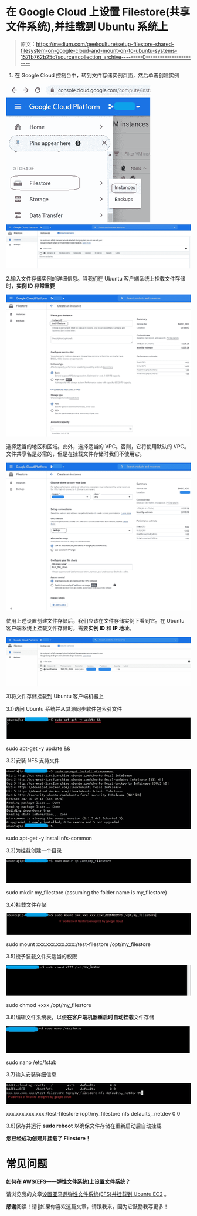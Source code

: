 # 在 Google Cloud 上设置 Filestore(共享文件系统),并挂载到 Ubuntu 系统上

> 原文：<https://medium.com/geekculture/setup-filestore-shared-filesystem-on-google-cloud-and-mount-on-to-ubuntu-systems-157fb762b25c?source=collection_archive---------0----------------------->

1.  在 Google Cloud 控制台中，转到文件存储实例页面，然后单击创建实例

![](img/d7569a61beb6fc250f98e92115cbf3ad.png)![](img/93672e52cb5f4cf4a58ada1eabd77545.png)

2.输入文件存储实例的详细信息。当我们在 Ubuntu 客户端系统上挂载文件存储时，**实例 ID 非常重要**

![](img/50059ce44c2caab45e199d527b73a5d3.png)

选择适当的地区和区域。此外，选择适当的 VPC。否则，它将使用默认的 VPC。文件共享名是必需的，但是在挂载文件存储时我们不使用它。

![](img/fd289d5c67c211d23ba148a2776f5313.png)

使用上述设置创建文件存储后，我们应该在文件存储实例下看到它。在 Ubuntu 客户端系统上挂载文件存储时，需要**实例 ID** 和 **IP 地址**。

![](img/751745e59aeec3a1359ad8ca71329468.png)

3)将文件存储挂载到 Ubuntu 客户端机器上

3.1)访问 Ubuntu 系统并从其源同步软件包索引文件

![](img/8b3f69996bec9d1c6f333b23f7698f0e.png)

sudo apt-get -y update &&

3.2)安装 NFS 支持文件

![](img/cf11f96e73e9eca6f393c82949c9b565.png)

sudo apt-get -y install nfs-common

3.3)为挂载创建一个目录

![](img/057b2f48c96331851da8e32b6561df6a.png)

sudo mkdir my_filestore (assuming the folder name is my_filestore)

3.4)挂载文件存储

![](img/0cadf7bdfab0b28e42de862251b06f81.png)

sudo mount xxx.xxx.xxx.xxx:/test-filestore /opt/my_filestore

3.5)授予装载文件夹适当的权限

![](img/f53b1134f7ca98e278947f1731b95f2c.png)

sudo chmod +xxx /opt/my_filestore

3.6)编辑文件系统表，以便**在客户端机器重启时自动挂载**文件存储

![](img/96ac28ed537bb74642aaf9f2a19ca605.png)

sudo nano /etc/fstab

3.7)输入安装详细信息

![](img/5a940880435dea7bb7278a6dde0f5207.png)

xxx.xxx.xxx.xxx:/test-filestore /opt/my_filestore nfs defaults,_netdev 0 0

3.8)保存并运行 **sudo reboot** 以确保文件存储在重新启动后自动挂载

**您已经成功创建并挂载了 Filestore！**

# 常见问题

**如何在 AWS(EFS——弹性文件系统)上设置文件系统？**

请浏览我的文章[设置亚马逊弹性文件系统(EFS)并挂载到 Ubuntu EC2](https://suryagutta.medium.com/ow-to-setup-amazon-elastic-file-system-efs-and-mount-on-to-ubuntu-ec2-b47346427d5) 。

**感谢**阅读！请👏如果你喜欢这篇文章，请跟我来，因为它鼓励我写更多！